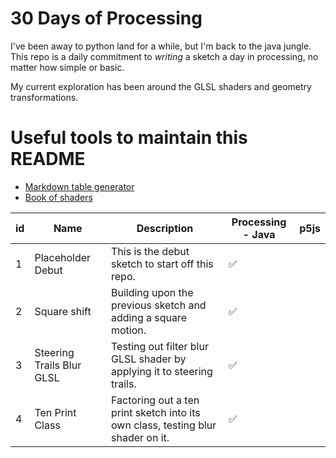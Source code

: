 # 30 Days of Processing

I've been away to python land for a while, but I'm back to the java jungle. This repo is a daily commitment to *writing* a sketch a day in processing, no matter how simple or basic. 

My current exploration has been around the GLSL shaders and geometry transformations.

# Useful tools to maintain this README
- [Markdown table generator](https://www.tablesgenerator.com/markdown_tables#)
- [Book of shaders](http://thebookofshaders.com/)

| id | **Name**                  | **Description**                                                                 | **Processing - Java** | **p5js** |
|----|---------------------------|---------------------------------------------------------------------------------|-----------------------|----------|
| 1  | Placeholder Debut         | This is the debut sketch to start off this repo.                                | :white_check_mark:    |          |
| 2  | Square shift              | Building upon the previous sketch and adding a square motion.                   | :white_check_mark:    |          |
| 3  | Steering Trails Blur GLSL | Testing out filter blur GLSL shader by applying it to steering trails.          | :white_check_mark:    |          |
| 4  | Ten Print Class           | Factoring out a ten print sketch into its own class, testing blur shader on it. | :white_check_mark:    |          |
